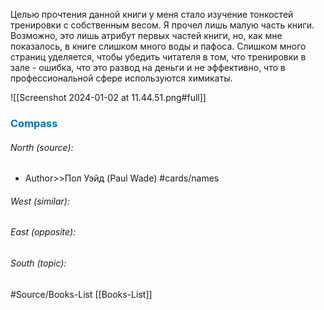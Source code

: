 Целью прочтения данной книги у меня стало изучение тонкостей тренировки с собственным весом. Я прочел лишь малую часть книги. Возможно, это лишь атрибут первых частей книги, но, как мне показалось, в книге слишком много воды и пафоса. Слишком много страниц уделяется, чтобы убедить читателя в том, что тренировки в зале - ошибка, что это развод на деньги и не эффективно, что в профессиональной сфере используются химикаты.

![[Screenshot 2024-01-02 at 11.44.51.png#full]]


### <span style="color:#0070c0">Compass</span>
###### North (source):
- Author>>Пол Уэйд (Paul Wade)           #cards/names 


###### West (similar):


###### East (opposite):


###### South (topic):


#Source/Books-List [[Books-List]]